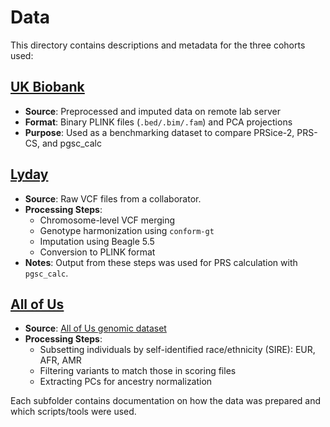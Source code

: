 # Data

This directory contains descriptions and metadata for the three cohorts used:

## [UK Biobank](https://github.com/ikingjordan3/PRS/tree/main/Data/UK%20Biobank)
- **Source**: Preprocessed and imputed data on remote lab server
- **Format**: Binary PLINK files (`.bed/.bim/.fam`) and PCA projections
- **Purpose**: Used as a benchmarking dataset to compare PRSice-2, PRS-CS, and pgsc_calc

## [Lyday](https://github.com/ikingjordan3/PRS/tree/main/Data/Lyday)
- **Source**: Raw VCF files from a collaborator.
- **Processing Steps**:
  - Chromosome-level VCF merging
  - Genotype harmonization using `conform-gt`
  - Imputation using Beagle 5.5
  - Conversion to PLINK format
- **Notes**: Output from these steps was used for PRS calculation with `pgsc_calc`.

## [All of Us](https://github.com/ikingjordan3/PRS/tree/main/Data/AllofUs)
- **Source**: [All of Us genomic dataset](https://allofus.nih.gov/) 
- **Processing Steps**:
  - Subsetting individuals by self-identified race/ethnicity (SIRE): EUR, AFR, AMR
  - Filtering variants to match those in scoring files
  - Extracting PCs for ancestry normalization

Each subfolder contains documentation on how the data was prepared and which scripts/tools were used.
